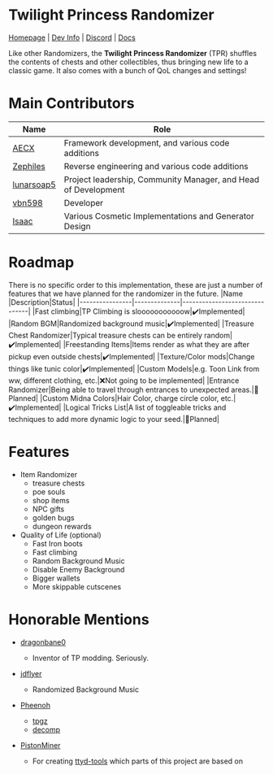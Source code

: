 # Twilight Princess Randomizer
[Homepage](https://tprandomizer.com) | [Dev Info](https://wiki.tprandomizer.com/index.php?title=Dev) | [Discord](https://discord.tprandomizer.com) | [Docs](https://zsrtp.github.io/Randomizer)

Like other Randomizers, the **Twilight Princess Randomizer** (TPR) shuffles the contents of chests and other collectibles, thus bringing new life to a classic game. It also comes with a bunch of QoL changes and settings!

# Main Contributors
|Name|Role|
|----------------|-------------------------------|
|[AECX](//github.com/AECX)|Framework development, and various code additions|
|[Zephiles](//github.com/Zephiles)|Reverse engineering and various code additions|
|[lunarsoap5](//github.com/lunarsoap5)|Project leadership, Community Manager, and Head of Development|
|[vbn598](//github.com/vbn598)|Developer|
|[Isaac](//github.com/icogn)|Various Cosmetic Implementations and Generator Design|

# Roadmap
There is no specific order to this implementation, these are just a number of features that we have planned for the randomizer in the future.
|Name            |Description|Status|
|----------------|--------------|-------------------------------|
|Fast climbing|TP Climbing is slooooooooooow|✔️Implemented|
|Random BGM|Randomized background music|✔️Implemented|
|Treasure Chest Randomizer|Typical treasure chests can be entirely random|✔️Implemented|
|Freestanding Items|Items render as what they are after pickup even outside chests|✔️Implemented|
|Texture/Color mods|Change things like tunic color|✔️Implemented|
|Custom Models|e.g. Toon Link from ww, different clothing, etc.|❌Not going to be implemented|
|Entrance Randomizer|Being able to travel through entrances to unexpected areas.|🔧Planned|
|Custom Midna Colors|Hair Color, charge circle color, etc.|✔️Implemented|
|Logical Tricks List|A list of toggleable tricks and techniques to add more dynamic logic to your seed.|🔧Planned|

# Features
* Item Randomizer
  * treasure chests
  * poe souls
  * shop items
  * NPC gifts
  * golden bugs
  * dungeon rewards
* Quality of Life (optional)
  * Fast Iron boots
  * Fast climbing
  * Random Background Music
  * Disable Enemy Background
  * Bigger wallets
  * More skippable cutscenes

# Honorable Mentions
* [dragonbane0](//github.com/dragonbane0)
    * Inventor of TP modding. Seriously.

* [jdflyer](//github.com/jdflyer)
    * Randomized Background Music

* [Pheenoh](//github.com/Pheenoh)
    * [tpgz](//github.com/zsrtp/tpgz)
    * [decomp](//github.com/zsrtp/decomp)

* [PistonMiner](//github.com/PistonMiner)
    * For creating [ttyd-tools](//github.com/PistonMiner/ttyd-tools) which parts of this project are based on
